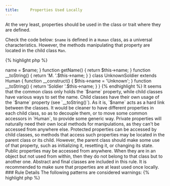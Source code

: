 ```yaml
---
title:     Properties Used Locally
---
```


At the very least, properties should be used in the class or trait where they are defined. 

Check the code below: `$name` is defined in a `Human` class, as a universal characteristics. However, the methods manipulating that property are located in the child class `Man`. 

{% highlight php %}
<?php
class Human {
	public $name = 'quidam';
}

class Man extends Human {
	function setName($name) { 
		$this->name = $name;
	}
	
	function getName() { 
		return $this->name;
	}
	
	function __toString() {
		return 'M. '.$this->name;
	}
}

class UnknownSoldier extends Human {
	function __construct() {
		$this->name = 'Unknown';
	}

	function __toString() {
		return 'Soldier '.$this->name;
	}
}

{% endhighlight %}


It seems that the common class only holds the `$name` property, while child classes have various ways to set the name. Child classes have their own usage of the `$name` property (see `__toString()`). As it is, `$name` acts as a hard link between the classes. 

It would be cleaner to have different properties in each child class, so as to decouple them, or to move some common accessors in `Human`, to provide some generic way. 

Private properties will naturally need their own local methods for manipulations, as they can't be accessed from anywhere else. 

Protected properties can be accessed by child classes, so methods that access such properties may be located in the parent class or its child. However, the parent class should make some use of that property, such as initializing it, resetting it, or changing its state.  

Public properties may be accessed from anywhere. When they are in an object but not used from within, then they do not belong to that class but to another one. 

Abstract and final classes are included in this rule.

It is recommended to make sure that properties are at least used once locally. 


### Rule Details

The following patterns are considered warnings:

{% highlight php %}
<?php
class Vehicle {
	protected $unusedLocally = 0;
}

{% endhighlight %}{: .warning }

